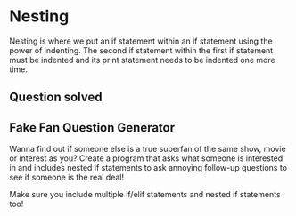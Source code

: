 # Nesting
Nesting is where we put an if statement within an if statement using the power of indenting. The second if statement within the first if statement must be indented and its print statement needs to be indented one more time.

## Question solved
## Fake Fan Question Generator
Wanna find out if someone else is a true superfan of the same show, movie or interest as you? Create a program that asks what someone is interested in and includes nested if statements to ask annoying follow-up questions to see if someone is the real deal!

Make sure you include multiple if/elif statements and nested if statements too!